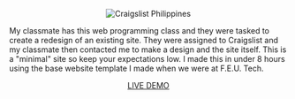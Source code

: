<p align="center">
	<img src="https://4.bp.blogspot.com/-fpqqxYT2EG0/WWvJXy09ZGI/AAAAAAAAA84/uVHqvn8WHLMS2aVJw7Nvg8hUOXZXK82OwCLcBGAs/s500/craigslist-logo-purple.png" alt="Craigslist Philippines" title="Craigslist Philippines logo"/>
</p>

My classmate has this web programming class and they were tasked to create a redesign of an existing site. They were assigned to Craigslist and my classmate then contacted me to make a design and the site itself. This is a "minimal" site so keep your expectations low. I made this in under 8 hours using the base website template I made when we were at F.E.U. Tech.

<p align="center">
	<a href="https://dartegnian.github.io/Brian-Craigslist/index.html" target='_blank'>LIVE DEMO</a>
</p>
